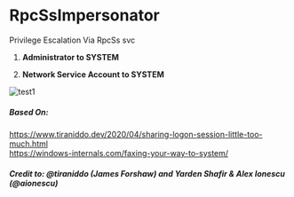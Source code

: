 # RpcSsImpersonator
Privilege Escalation Via RpcSs svc

1. **Administrator to SYSTEM** 

1. **Network Service Account to SYSTEM**

![test1](https://github.com/sailay1996/RpcSsImpersonator/blob/master/image.jpg)

##### Based On: <br>
https://www.tiraniddo.dev/2020/04/sharing-logon-session-little-too-much.html  <br>
https://windows-internals.com/faxing-your-way-to-system/

##### Credit to: @tiraniddo (James Forshaw) and Yarden Shafir & Alex Ionescu (@aionescu)
